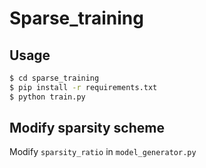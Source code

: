 # Sparse_training

## Usage

```bash
$ cd sparse_training
$ pip install -r requirements.txt
$ python train.py
```

## Modify sparsity scheme

Modify `sparsity_ratio` in `model_generator.py`

